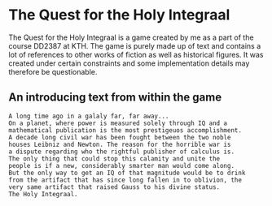 # The Quest for the Holy Integraal
The Quest for the Holy Integraal is a game created by me as a part of the course DD2387 at KTH. The game is purely made up of text and contains a lot of references to other works of fiction as well as historical figures. It was created under certain constraints and some implementation details may therefore be questionable.

## An introducing text from within the game
```
A long time ago in a galaly far, far away...
On a planet, where power is measured solely through IQ and a
mathematical publication is the most prestigeuos accomplishment.
A decade long civil war has been fought between the two noble
houses Leibniz and Newton. The reason for the horrible war is
a dispute regarding who the rightful publisher of calculus is.
The only thing that could stop this calamity and unite the
people is if a new, considerably smarter man would come along.
But the only way to get an IQ of that magnitude would be to drink
from the artifact that has since long fallen in to oblivion, the
very same artifact that raised Gauss to his divine status.
The Holy Integraal.
```
